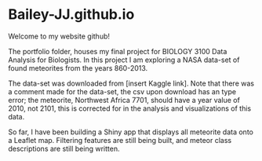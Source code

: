 # Bailey-JJ.github.io

Welcome to my website github!

The portfolio folder, houses my final project for BIOLOGY 3100 Data Analysis for Biologists. In this project I am exploring a NASA data-set of found meteorites from the years 860-2013. 

The data-set was downloaded from [insert Kaggle link]. Note that there was a comment made for the data-set, the csv upon download has an type error; the meteorite, Northwest Africa 7701, should have a year value of 2010, not 2101, this is corrected for in the analysis and visualizations of this data.

So far, I have been building a Shiny app that displays all meteorite data onto a Leaflet map. Filtering features are still being built, and meteor class descriptions are still being written.